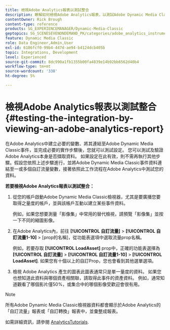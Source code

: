```yaml
---
title: 檢視Adobe Analytics報表以測試整合
description: 瞭解如何檢視Adobe Analytics報表，以測試Adobe Dynamic Media Classic中的整合。
contentOwner: Rick Brough
content-type: reference
products: SG_EXPERIENCEMANAGER/Dynamic-Media-Classic
geptopics: SG_SCENESEVENONDEMAND_PK/categories/adobe_analytics_instrumentation_kit
feature: Dynamic Media Classic
role: Data Engineer,Admin,User
exl-id: 6186fcf0-99b4-447d-ae94-b4124dcb405b
topic: Integrations, Development
level: Experienced
source-git-commit: 8dc990a1fb1355b00fa4839e14b92bb6562d40b4
workflow-type: tm+mt
source-wordcount: '338'
ht-degree: 5%

---
```


# 檢視Adobe Analytics報表以測試整合{#testing-the-integration-by-viewing-an-adobe-analytics-report}

在Adobe Analytics中建立必要的變數、將其連結至Adobe Dynamic Media Classic事件，並完成必要的實作步驟後，您就可以測試設定。 您可以測試及驗證Adobe Analytics本身是否擷取資料。 如果設定在此有效，則不需再執行其他步驟。假設您依照上述步驟進行，並將Adobe Dynamic Media Classic事件資料連結至一或多個自訂流量變數，接著依照此工作流程在Adobe Analytics中測試您的資料。

**若要檢視Adobe Analytics報表以測試整合：**

1. 從您的帳戶啟動Adobe Dynamic Media Classic檢視器，尤其是要廣播您要取得之量度的帳戶，並與該帳戶互動以建立某些事件資料。

   例如，如果您想要測量「影像集」中常用的替代檢視，請預覽「影像集」並按一下不同的縮圖影像。

1. 在Adobe Analytics內，前往 **[!UICONTROL 自訂流量]** > **[!UICONTROL 自訂流量1-10]** > [prop的名稱]，從功能表選項中選取流量prop名稱。

   例如，若要存取 **[!UICONTROL LoadAsset]** prop中，正確的功能表選擇為 **[!UICONTROL 自訂流量]** > **[!UICONTROL 自訂流量1-10]** > **[!UICONTROL LoadAsset]**. 如果您有十個以上的自訂Prop，您也會看到其他選單選項。

1. 檢視 Adobe Analytics 產生的圖表此圖表通常只是單一量度的資料。 如果您也想知道此資料與哪個資產相關聯，請取得此事件的資產資料。 例如，通常知道觀看了哪個影片僅50%，或集合中的哪個影像受歡迎會很有用。

>[!NOTE]
>
>所有Adobe Dynamic Media Classic檢視器資料都會顯示於Adobe Analytics的「自訂流量」報表或「自訂轉換」報表中，並彙整成報表。

如需詳細資訊，請參閱 [AnalyticsTutorials](https://experienceleague.adobe.com/en/docs/analytics-learn/tutorials/overview).